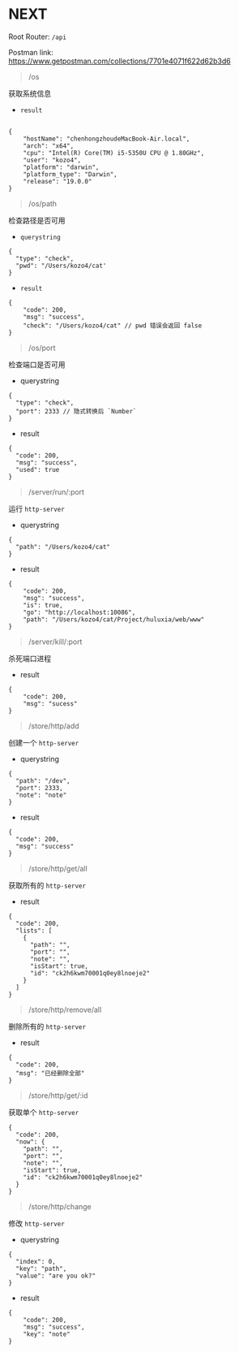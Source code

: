 # NEXT

Root Router: `/api`

Postman link: https://www.getpostman.com/collections/7701e4071f622d62b3d6

> /os

获取系统信息

- `result`

```jsonc

{
    "hostName": "chenhongzhoudeMacBook-Air.local",
    "arch": "x64",
    "cpu": "Intel(R) Core(TM) i5-5350U CPU @ 1.80GHz",
    "user": "kozo4",
    "platform": "darwin",
    "platform_type": "Darwin",
    "release": "19.0.0"
}

```

> /os/path

检查路径是否可用

- `querystring`

```jsonc
{
  "type": "check",
  "pwd": "/Users/kozo4/cat'
}
```

- `result`

```jsonc
{
    "code": 200,
    "msg": "success",
    "check": "/Users/kozo4/cat" // pwd 错误会返回 false
}
```

> /os/port

检查端口是否可用

- querystring

```jsonc
{
  "type": "check",
  "port": 2333 // 隐式转换后 `Number`
}
```

- result

```jsonc
{
  "code": 200,
  "msg": "success",
  "used": true
}
```

> /server/run/:port

运行 `http-server`

- querystring

```jsonc
{
  "path": "/Users/kozo4/cat"
}
```

- result

```jsonc
{
    "code": 200,
    "msg": "success",
    "is": true,
    "go": "http://localhost:10086",
    "path": "/Users/kozo4/cat/Project/huluxia/web/www"
}
```

> /server/kill/:port

杀死端口进程

- result

```jsonc
{
    "code": 200,
    "msg": "sucess"
}
```

> /store/http/add

创建一个 `http-server`

- querystring

```jsonc
{
  "path": "/dev",
  "port": 2333,
  "note": "note"
}
```

- result

```jsonc
{
  "code": 200,
  "msg": "success"
}
```

> /store/http/get/all

获取所有的 `http-server`

- result

```jsonc
{
  "code": 200,
  "lists": [
    {
      "path": "",
      "port": "",
      "note": "",
      "isStart": true,
      "id": "ck2h6kwm70001q0ey8lnoeje2"
    }
  ]
}
```

> /store/http/remove/all

删除所有的 `http-server`

- result

```jsonc
{
  "code": 200,
  "msg": "已经删除全部"
}
```

> /store/http/get/:id

获取单个 `http-server`

```jsonc
{
  "code": 200,
  "now": {
    "path": "",
    "port": "",
    "note": "",
    "isStart": true,
    "id": "ck2h6kwm70001q0ey8lnoeje2"
  }
}
```

> /store/http/change

修改 `http-server`

- querystring

```jsonc
{
  "index": 0,
  "key": "path",
  "value": "are you ok?"
}
```

- result

```jsonc
{
    "code": 200,
    "msg": "success",
    "key": "note"
}
```